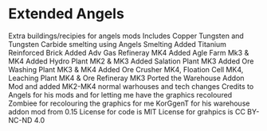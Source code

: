 # Extended Angels
Extra buildings/recipies for angels mods
Includes Copper Tungsten and Tungsten Carbide smelting using Angels Smelting
Added Titanium Reinforced Brick
Added Adv Gas Refineray MK4
Added Agle Farm Mk3 & MK4
Added Hydro Plant MK2 & MK3
Added Salation Plant MK3
Added Ore Washing Plant MK3 & MK4
Added Ore Crusher MK4, Floation Cell MK4, Leaching Plant MK4 & Ore Refineray MK3
Ported the Warehouse Addon Mod and added MK2-MK4 normal warhouses and tech changes
Credits to Angels for his mods and for letting me have the graphics recoloured
Zombiee for recolouring the graphics for me
KorGgenT for his warehouse addon mod from 0.15
License for code is MIT
License for grahpics is CC BY-NC-ND 4.0
